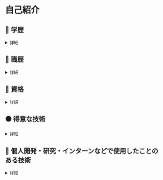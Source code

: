 # 自己紹介
## :school: 学歴
<details><summary>詳細</summary>
2017/4 ~ 2021/9  
**早稲田大学 基幹理工学部 情報理工学科**  
  
2021/9 ~  
**東京大学大学院 情報理工学系研究科 コンピュータ科学専攻**  

</details>

## :office: 職歴
<details><summary>詳細</summary>
  
2018/3~2019/5  
**SOMPOコミュニケーションズ ： コールセンター事故受付窓口**  
損保ジャパン日本興亜の自動車事故受付窓口のコールセンター。お客様の情報や事故状況の聴取、実際に保険対応をする部署への引き継ぎ。　　  
  
2018/7~2021/3  
**家庭教師のトライ ： 家庭教師**  
数・英メインで小・中・高生の指導  
  
2020/12~  
**相席居酒屋 ： 配膳・案内業務**  

2021/9~  
**イベントスタッフ ： 案内業務**  

2021/11~2021/12  
**株式会社Recruit ： バックエンドエンジニア**  
検索エンジン周りの機能追加

2022/2~2022/4  
**株式会社Pixiv ： 機械学習エンジニア**  
画像認識を用いたタグのレコメンド機能開発

2022/5~
**株式会社CyberAgent ： 機械学習エンジニア**  
画像認識を用いたレコメンド機能開発

</details>

## :green_book: 資格
<details><summary>詳細</summary>
- TOEIC 945点
- Atcoder 緑
- AWS AWSソリューションアーキテクトアソシエイト 
</details>

## :black_circle: 得意な技術
<details><summary>詳細</summary>
- Python : 個人開発、インターン、研究、競プロなど普段メインで使用
</details>

## :large_blue_circle: 個人開発・研究・インターンなどで使用したことのある技術  
<details><summary>詳細</summary>

### 言語
- Python
  - 数値計算 
    - numpy
    - pandas
    - scipy
    - matplotlib
    - seaborn
  - 機械学習
    - TensorFlow
    - Keras
    - Pytorch
  - NLP
    - mecab
    - gensim
  - CV
    - OpenCV
    - PIL
  - Web
    - Flask
- C 
- C++
  - Opencv
- Java
- Fortran
- Ocaml
- HTML
- CSS
- Javascript
  - Node.js
    - Express 
- SQL
- SPARQL

### DBMS
- MySQL
- PostgreSQL
- Microsoft SQL Server

### cloud
- AWS
  - IAM
  - EC2
  - S3
  - RDS
  - Route 53
  - VPC
  - Cloud9
  - Lambda
  - OpenSearch
    - ElasticSearch
    - Kibana
  - Api Gateway
  - CloudTrail
  - AWS Cost Explorer

- GCP
  - BigQuery
  - Vertex AI Workbench

### OS
- MacOS
- Windows
- Linux
  - Ubuntu
  - CentOS  

### その他
- wordpress
  - cocoon
- Docker
- Git
- Google Colaboratory
- LaTex
- Markdown
- vim
- Matlab

</details>
